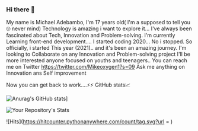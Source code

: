 ### Hi there 👋

<!--
**Mikeoxygen/Mikeoxygen** is a ✨ _special_ ✨ repository because its `README.md` (this file) appears on your GitHub profile.

Here are some ideas to get you started:

- 🔭 I’m currently working on ...
- 🌱 I’m currently learning ...
- 👯 I’m looking to collaborate on ...
- 🤔 I’m looki
ng for help with ...
- 💬 Ask me about ...
- 📫 How to reach me: ...
- 😄 Pronouns: ...
- ⚡ Fun fact: ...

-->
  
My name is Michael Adebambo, I'm 17 years old( I'm a supposed to tell you🙄 never mind)
Technology is amazing i want to explore it...
I've always been fascinated about Tech, Innovation and Problem-solving.
I'm currently Learning front-end development.... 
I started coding 2020... No i stopped. So officially, i started
This year (2021).. and it's been an amazing journey.
I'm looking to Collaborate on any Innovation and Problem-solving project
I'll be more interested anyone focused on youths and teenagers..
You can reach me on Twitter https://twitter.com/Mikeoxygen1?s=09
Ask me anything on Innovation ans Self improvement

Now you can get back to work....⚡⚡
GitHub stats📈

![Anurag's GitHub stats](https://github-readme-stats.vercel.app/api?username=Mikeoxygen)]

![Your Repository's Stats](https://github-readme-stats.vercel.app/api/top-langs/?username=Mikeoxygen&theme=blue-green)


![Hits](https://hitcounter.pythonanywhere.com/count/tag.svg?url = )



